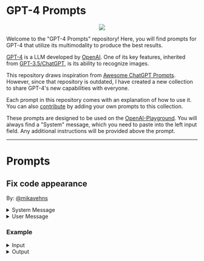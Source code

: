 <p align="center"><h1>GPT-4 Prompts</h1></p>

<p align="center"><img src="https://user-images.githubusercontent.com/66560242/226178713-db00b770-8e45-4bbc-aab3-4d8f746fed1b.jpeg"></p>

Welcome to the "GPT-4 Prompts" repository! Here, you will find prompts for GPT-4 that utilize its multimodality to produce the best results.

[GPT-4](https://openai.com/product/gpt-4) is a LLM developed by [OpenAI](https://openai.com). One of its key features, inherited from [GPT-3.5/ChatGPT](https://openai.com/blog/chatgpt), is its ability to recognize images.

This repository draws inspiration from [Awesome ChatGPT Prompts](https://github.com/f/awesome-chatgpt-prompts). However, since that repository is outdated, I have created a new collection to share GPT-4's new capabilities with everyone.

Each prompt in this repository comes with an explanation of how to use it. You can also [contribute](https://github.com/mikavehns/gpt-4-prompts/edit/main/README.md) by adding your own prompts to this collection.

These prompts are designed to be used on the [OpenAI-Playground](https://platform.openai.com/playground?mode=chat). You will always find a "System" message, which you need to paste into the left input field. Any additional instructions will be provided above the prompt.

---


# Prompts

## Fix code appearance
By: [@mikavehns](https://github.com/mikavehns)

<details>
  <summary>System Message</summary>
  <blockquote>You are a programming expert. The user will provide you with his code and you task is to format it, so it has a better visual appearance.</blockquote>
 </details>
 
 <details>
  <summary>User Message</summary>
  <blockquote>
    Your Code
  </blockquote>
 </details>
 
 ### Example
 <details>
  <summary>Input</summary>
  <blockquote>
    
    def    sum    (a ,b )    :
      #adding two numbers
      return(  a   +    b
      )
    
    num1 =    5
    num2 =    10

    #calling function
    result= sum (num1, num2)
    print("The sum of", num1 , "and", num2 , "is", result)
    
  </blockquote>
 </details>
 
 <details>
  <summary>Output</summary>
  <blockquote>
    Here's the formatted code:
    <code>
      def sum(a, b):
          # adding two numbers
          return a + b

      num1 = 5
      num2 = 10

      # calling function
      result = sum(num1, num2)
      print("The sum of", num1, "and", num2, "is", result)
    </code>

    Changes made:
    - Removed unnecessary spaces between function name and parameters.
    - Added spaces between parameters and commas.
    - Added spaces around operators for better readability.
    - Removed unnecessary parentheses around return statement.
    - Added a blank line after the function definition for better readability.
  </blockquote>
 </details>

